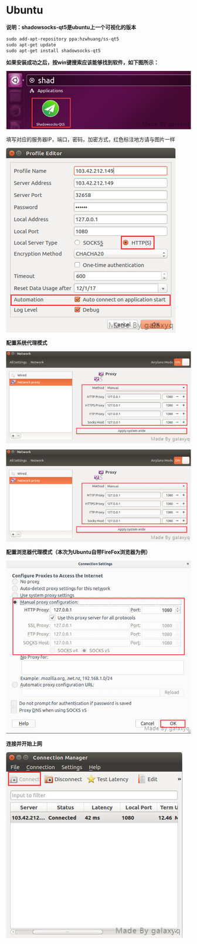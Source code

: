 # Ubuntu

**说明：shadowsocks-qt5是ubuntu上一个可视化的版本**

```text
sudo add-apt-repository ppa:hzwhuang/ss-qt5
sudo apt-get update
sudo apt-get install shadowsocks-qt5
```

**如果安装成功之后，按win键搜索应该能够找到软件，如下图所示：**

![&#x914D;&#x7F6E;shadowsocks-qt5](../.gitbook/assets/c-linux-1.png)

填写对应的服务器IP，端口，密码，加密方式，红色标注地方请与图片一样

![](../.gitbook/assets/c-linux-4.png)

**配置系统代理模式**

![](../.gitbook/assets/c-linux-5%20%281%29.png)

![](../.gitbook/assets/c-linux-5.png)

**配置浏览器代理模式（本次为Ubuntu自带FireFox浏览器为例）**

![](../.gitbook/assets/c-linux-6.png)

**连接并开始上网**

![](../.gitbook/assets/c-linux-7.png)

